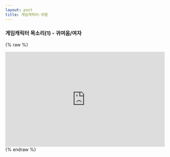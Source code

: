 ```yaml
---
layout: post
title: 게임캐릭터-귀염
---
```


### 게임캐릭터 목소리(1) - 귀여움/여자

{% raw %}
<iframe width="100%" height="300" scrolling="no" frameborder="no" allow="autoplay" src="https://w.soundcloud.com/player/?url=https%3A//api.soundcloud.com/tracks/657627335&color=%23ff5500&auto_play=false&hide_related=false&show_comments=true&show_user=true&show_reposts=false&show_teaser=true&visual=true"></iframe>
{% endraw %}
